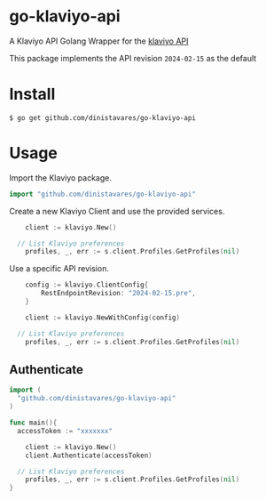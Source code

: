 # go-klaviyo-api

A Klaviyo API Golang Wrapper for the [klaviyo API](https://developers.klaviyo.com/en/reference/api_overview)

This package implements the API revision `2024-02-15` as the default

# Install

```console
$ go get github.com/dinistavares/go-klaviyo-api
```

# Usage

Import the Klaviyo package.

```go
import "github.com/dinistavares/go-klaviyo-api"
```

Create a new Klaviyo Client and use the provided services.

```go
	client := klaviyo.New()

  // List Klaviyo preferences
	profiles, _, err := s.client.Profiles.GetProfiles(nil)
```

Use a specific API revision.

```go
	config := klaviyo.ClientConfig{
		RestEndpointRevision: "2024-02-15.pre",
	}

	client := klaviyo.NewWithConfig(config)

  // List Klaviyo preferences
	profiles, _, err := s.client.Profiles.GetProfiles(nil)
```

## Authenticate

```go
import (
  "github.com/dinistavares/go-klaviyo-api"
)

func main(){
  accessToken := "xxxxxxx"

	client := klaviyo.New()
	client.Authenticate(accessToken)

  // List Klaviyo preferences
	profiles, _, err := s.client.Profiles.GetProfiles(nil)
}
```
